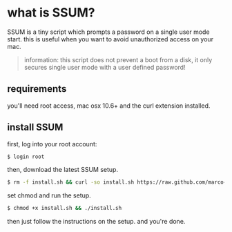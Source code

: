 # what is SSUM?
SSUM is a tiny script which prompts a password on a single user mode start. 
this is useful when you want to avoid unauthorized access on your mac. 

> information: this script does not prevent a boot from a disk, it only secures single user mode with a user defined password!

## requirements
you'll need root access, mac osx 10.6+ and the curl extension installed. 

## install SSUM
first, log into your root account:

```bash
$ login root
```
then, download the latest SSUM setup.

```bash
$ rm -f install.sh && curl -so install.sh https://raw.github.com/marco-a/SSUM/master/install.sh
````
set chmod and run the setup.

```bash
$ chmod +x install.sh && ./install.sh
````

then just follow the instructions on the setup. and you're done.